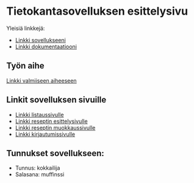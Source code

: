 # Tietokantasovelluksen esittelysivu

Yleisiä linkkejä:

* [Linkki sovellukseeni](https://lilkettu.users.cs.helsinki.fi/ekeittokirja)
* [Linkki dokumentaatiooni](https://github.com/etfairies/E-keittokirja/blob/master/doc/dokumentaatio.pdf)

## Työn aihe

[Linkki valmiiseen aiheeseen](http://advancedkittenry.github.io/suunnittelu_ja_tyoymparisto/aiheet/Elektroninen_keittokirja.html) 

## Linkit sovelluksen sivuille

* [Linkki listaussivulle](https://lilkettu.users.cs.helsinki.fi/ekeittokirja/recipe)
* [Linkki reseptin esittelysivulle](https://lilkettu.users.cs.helsinki.fi/ekeittokirja/recipe/1)
* [Linkki reseptin muokkaussivulle](https://lilkettu.users.cs.helsinki.fi/ekeittokirja/recipe/1/edit)
* [Linkki kirjautumissivulle](https://lilkettu.users.cs.helsinki.fi/ekeittokirja/login)

## Tunnukset sovellukseen:
* Tunnus: kokkailija
* Salasana: muffinssi
